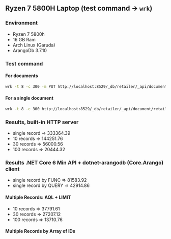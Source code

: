 ## Ryzen 7 5800H Laptop (test command -> `wrk`)

### Environment

* Ryzen 7 5800h
* 16 GB Ram
* Arch Linux (Garuda)
* ArangoDb 3.7.10

### Test command

#### For <x> documents

```bash
wrk -t 8 -c 300 -m PUT http://localhost:8529/_db/retailer/_api/document/retailers?onlyget=true -s query_retailers_wrk.lua
```

#### For a single document

```bash
wrk -t 8 -c 300 http://localhost:8529/_db/retailer/_api/document/retailers/455
```

### Results, built-in HTTP server

* single record => 333364.39
*  10 records => 144251.76
*  30 records => 56000.56
* 100 records => 20444.32

### Results .NET Core 6 Min API + dotnet-arangodb (Core.Arango) client

* single record by FUNC => 81583.92
* single record by QUERY => 42914.86

#### Multiple Records: AQL + LIMIT

*  10 records => 37791.61
*  30 records => 27207.12
* 100 records => 13710.76

#### Multiple Records by Array of IDs

